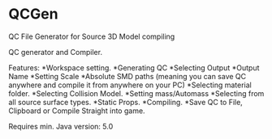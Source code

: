 # QCGen
QC File Generator for Source 3D Model compiling

QC generator and Compiler.

Features:
*Workspace setting.
*Generating QC
*Selecting Output
*Output Name
*Setting Scale
*Absolute SMD paths (meaning you can save QC anywhere and compile it from anywhere on your PC)
*Selecting material folder.
*Selecting Collision Model.
*Setting mass/Automass
*Selecting from all source surface types.
*Static Props.
*Compiling.
*Save QC to File, Clipboard or Compile Straight into game.

Requires min. Java version: 5.0
